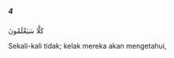 ##### 4

<span class="ayah">كَلَّا سَيَعْلَمُونَ</span>

<span class="ayah_translation">Sekali-kali tidak; kelak mereka akan mengetahui,</span>

